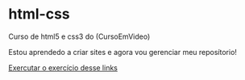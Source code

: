 # html-css
 Curso de html5 e css3 do (CursoEmVideo)

Estou aprendedo a criar sites e agora vou gerenciar meu reposítorio!

<a href="https://BrunoSilva218.github.ioc:\Users\MEN\Documents\estudos/html-css/exercicio/ex001/index">Exercutar o exercício desse links</a>
